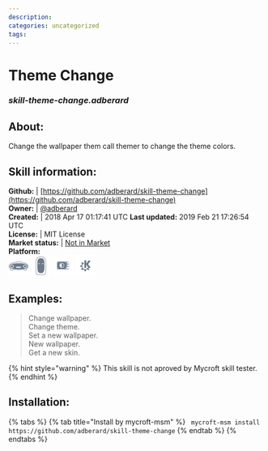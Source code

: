 ```yaml
--- 
description: 
categories: uncategorized   
tags:   
---
```


# Theme Change  
### _skill-theme-change.adberard_  
## About:  
Change the wallpaper them call themer to change the theme colors.

## Skill information:  
**Github:** | [https://github.com/adberard/skill-theme-change](https://github.com/adberard/skill-theme-change)  
**Owner:** | [@adberard](https://github.com/adberard)  
**Created:** | 2018 Apr 17 01:17:41 UTC  **Last updated:** 2019 Feb 21 17:26:54 UTC  
**License:** | MIT License  
**Market status:** | [Not in Market](https://market.mycroft.ai/skill/)  
**Platform:**  
 ![](../.gitbook/assets/mark-1-icon.png)  ![](../.gitbook/assets/mark-2-icon.png)  ![](../.gitbook/assets/picroft-icon.png)  ![](../.gitbook/assets/kde.png)   
## Examples:  
> Change wallpaper.  
> Change theme.  
> Set a new wallpaper.  
> New wallpaper.  
> Get a new skin.  
  
{% hint style="warning" %}
This skill is not aproved by Mycroft skill tester.
{% endhint %}
    
## Installation:  
{% tabs %}
{% tab title="Install by mycroft-msm" %}
``` mycroft-msm install https://github.com/adberard/skill-theme-change```
{% endtab %}
  {% endtabs %}
  